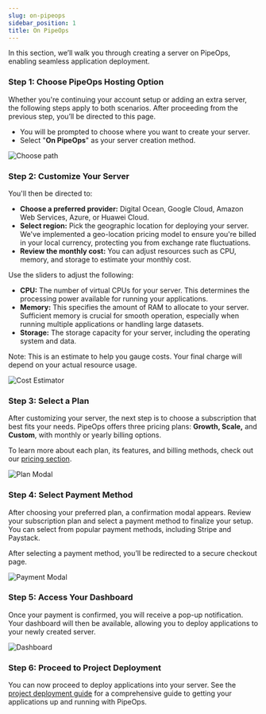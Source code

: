 ```yaml
---
slug: on-pipeops
sidebar_position: 1
title: On PipeOps
---
```


In this section, we’ll walk you through creating a server on PipeOps, enabling seamless application deployment.

### Step 1: Choose PipeOps Hosting Option

Whether you're continuing your account setup or adding an extra server, the following steps apply to both scenarios. After proceeding from the previous step, you’ll be directed to this page.

- You will be prompted to choose where you want to create your server.
- Select "**On PipeOps**" as your server creation method.

![Choose path](https://pub-950943fa1bc54978bed46ef104f9d81a.r2.dev/Documentation%20Images/provision-server-on-pipeops.png)

### Step 2: Customize Your Server

You'll then be directed to:

- **Choose a preferred provider:** Digital Ocean, Google Cloud, Amazon Web Services, Azure, or Huawei Cloud.
- **Select region:** Pick the geographic location for deploying your server. We've implemented a geo-location pricing model to ensure you're billed in your local currency, protecting you from exchange rate fluctuations.
- **Review the monthly cost:** You can adjust resources such as CPU, memory, and storage to estimate your monthly cost.

Use the sliders to adjust the following:

- **CPU:** The number of virtual CPUs for your server. This determines the processing power available for running your applications.
- **Memory:** This specifies the amount of RAM to allocate to your server. Sufficient memory is crucial for smooth operation, especially when running multiple applications or handling large datasets.
- **Storage:** The storage capacity for your server, including the operating system and data.

Note: This is an estimate to help you gauge costs. Your final charge will depend on your actual resource usage.

![Cost Estimator](https://pub-950943fa1bc54978bed46ef104f9d81a.r2.dev/Documentation%20Images/cost-estimator.png)

### Step 3: Select a Plan

After customizing your server, the next step is to choose a subscription that best fits your needs. PipeOps offers three pricing plans: **Growth, Scale,** and **Custom**, with monthly or yearly billing options.

To learn more about each plan, its features, and billing methods, check out our [pricing section](/docs/pricing.md).

![Plan Modal](https://pub-950943fa1bc54978bed46ef104f9d81a.r2.dev/Documentation%20Images/plan-modal.png)

### Step 4: Select Payment Method

After choosing your preferred plan, a confirmation modal appears. Review your subscription plan and select a payment method to finalize your setup. You can select from popular payment methods, including Stripe and Paystack.

After selecting a payment method, you’ll be redirected to a secure checkout page.

![Payment Modal](https://pub-950943fa1bc54978bed46ef104f9d81a.r2.dev/Documentation%20Images/payment-modal.png)

### Step 5: Access Your Dashboard

Once your payment is confirmed, you will receive a pop-up notification. Your dashboard will then be available, allowing you to deploy applications to your newly created server.

![Dashboard](https://pub-950943fa1bc54978bed46ef104f9d81a.r2.dev/Documentation%20Images/welcome-dashboard.png)

### Step 6: Proceed to Project Deployment

You can now proceed to deploy applications into your server.
See the [project deployment guide](/docs/projects/project-deployment.md) for a comprehensive guide to getting your applications up and running with PipeOps.
